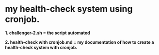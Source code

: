 # my health-check system using cronjob.

**1. challenger-2.sh = the script automated**

**2. health-check with cronjob.md = my documentation of how to create a health-check system with cronjob.**


